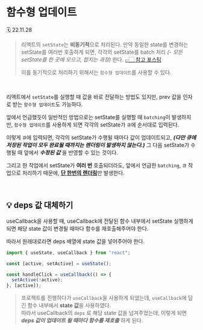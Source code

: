 # 함수형 업데이트

🗓 22.11.28

> 리액트의 `setState`는 **비동기적**으로 처리된다. 만약 동일한 state를 변경하는 setState를 여러번 호출하게 되면, 각각의 setState를 batch 처리 _(- 모든 setState를 한 곳에 모으고, 합치는 과정)_ 한다. [👉🏻 참고 포스팅](https://garve32.tistory.com/39)
>
> 이를 동기적으로 처리하기 위해서는 `함수형 업데이트`를 사용할 수 있다.

<br>

리액트에서 `setState`를 실행할 때 값을 바로 전달하는 방법도 있지만, prev 값을 인자로 받는 `함수형 업데이트`도 가능하다.

앞에서 언급했듯이 일반적인 방법으로는 setState를 실행할 때 `batching`이 발생하지만, `함수형 업데이트`를 사용하게 되면 각각의 setState가 `큐`에 순서대로 입력된다.

이렇게 `큐`에 입력되면, 각각의 setState가 수행될 때마다 값이 업데이트되고, _**(다만 큐에 저장된 작업이 모두 완료될 때까지는 렌더링이 발생하지 않는다.)**_ 그 다음 setState가 수행될 때 앞에서 _**수정된 값**_ 을 반영할 수 있는 것이다.

그리고 한 작업에서 setState가 **여러 번** 호출되더라도, 앞에서 언급한 `batching`, `큐` 작업으로 처리하기 때문에, <U>**단 한번의 렌더링**</U>만 발생한다.

<br>

## 💡 deps 값 대체하기

useCallback을 사용할 때, useCallback에 전달된 함수 내부에서 setState 실행하게 되면 해당 state 값이 변경될 때마다 함수를 재호출해주어야 한다.

따라서 원래대로라면 deps 배열에 state 값을 넣어주어야 한다.

```jsx
import { useState, useCallback } from "react";

const [active, setActive] = useState();

const handleClick = useCallback(() => {
  setActive(!active);
}, [active]);
```

> 프로젝트를 진행하다가 `useCallback`을 사용하게 되었는데, `useCallback`에 담긴 함수 내부에서 **state 값**을 사용하였다.  
> 따라서 useCallback의 `deps` 로 해당 state 값을 넘겨주었는데, 이렇게 되면 _**deps 값이 업데이트 될 때마다 함수를 재호출**_ 하게 된다.
